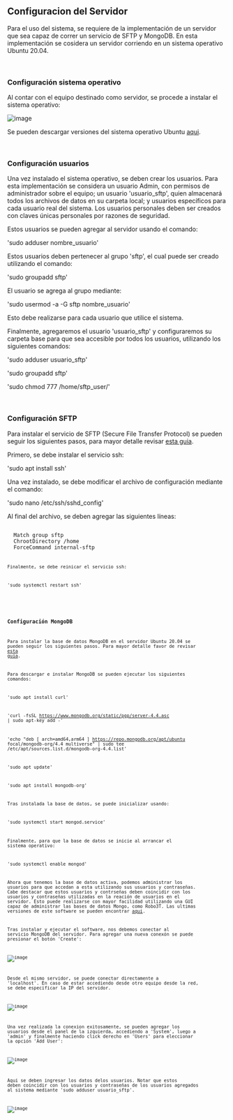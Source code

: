 ## Configuracion del Servidor

Para el uso del sistema, se requiere de la implementación de un servidor que sea capaz de correr un servicio de SFTP y MongoDB. 
En esta implementación se cosidera un servidor corriendo en un sistema operativo Ubuntu 20.04.

<br/>

### Configuración sistema operativo

Al contar con el equipo destinado como servidor, se procede a instalar el sistema operativo:

![image](https://user-images.githubusercontent.com/83187517/176061639-15ef249c-8d3d-4091-b310-304d7ff9b589.png)

Se pueden descargar versiones del sistema operativo Ubuntu [aqui](https://releases.ubuntu.com/).

<br/>

### Configuración usuarios

Una vez instalado el sistema operativo, se deben crear los usuarios. Para esta implementación se considera un usuario Admin, con permisos de administrador sobre el equipo; un usuario 'usuario_sftp', quien almacenará todos los archivos de datos en su carpeta local; y usuarios específicos para cada usuario real del sistema.
Los usuarios personales deben ser creados con claves únicas personales por razones de seguridad. 

Estos usuarios se pueden agregar al servidor usando el comando:

'sudo adduser nombre_usuario'

Estos usuarios deben pertenecer al grupo 'sftp', el cual puede ser creado utilizando el comando:

'sudo groupadd sftp'

El usuario se agrega al grupo mediante:

'sudo usermod -a -G sftp nombre_usuario'

Esto debe realizarse para cada usuario que utilice el sistema.

Finalmente, agregaremos el usuario 'usuario_sftp' y configuraremos su carpeta base para que sea accesible por todos los usuarios, utilizando los siguientes comandos:

'sudo adduser usuario_sftp'

'sudo groupadd sftp'

'sudo chmod 777 /home/sftp_user/'

<br/>

### Configuración SFTP

Para instalar el servicio de SFTP (Secure File Transfer Protocol) se pueden seguir los siguientes pasos, para mayor detalle revisar [esta guia](https://linuxhint.com/setup-sftp-server-ubuntu/).

Primero, se debe instalar el servicio ssh:

'sudo apt install ssh'

Una vez instalado, se debe modificar el archivo de configuración mediante el comando:

'sudo nano /etc/ssh/sshd_config'

Al final del archivo, se deben agregar las siguientes líneas:

<code>
  Match group sftp
  ChrootDirectory /home
  ForceCommand internal-sftp
<code/>

Finalmente, se debe reinicar el servicio ssh:
  
'sudo systemctl restart ssh'

<br/>

### Configuración MongoDB

Para instalar la base de datos MongoDB en el servidor Ubuntu 20.04 se pueden seguir los siguientes pasos. Para mayor detalle favor de revisar [esta guia](https://www.digitalocean.com/community/tutorials/how-to-install-mongodb-on-ubuntu-20-04-es).

Para descargar e instalar MongoDB se pueden ejecutar los siguientes comandos:

'sudo apt install curl'
  
'curl -fsSL https://www.mongodb.org/static/pgp/server-4.4.asc | sudo apt-key add -'

'echo "deb [ arch=amd64,arm64 ] https://repo.mongodb.org/apt/ubuntu focal/mongodb-org/4.4 multiverse" | sudo tee /etc/apt/sources.list.d/mongodb-org-4.4.list'

'sudo apt update'

'sudo apt install mongodb-org'

Tras instalada la base de datos, se puede inicializar usando:

'sudo systemctl start mongod.service'

Finalmente, para que la base de datos se inicie al arrancar el sistema operativo:

'sudo systemctl enable mongod'
  
Ahora que tenemos la base de datos activa, podemos administrar los usuarios para que accedan a esta utilizando sus usuarios y contraseñas. Cabe destacar que estos usuarios y contrseñas deben coincidir con los usuarios y contraseñas utilizadas en la reación de usuarios en el servidor.
Esto puede realizarse con mayor facilidad utilizando una GUI capaz de administrar las bases de datos Mongo, como Robo3T. Las ultimas versiones de este software se pueden encontrar [aqui](https://github.com/Studio3T/robomongo/releases).

Tras instalar y ejecutar el software, nos debemos conectar al servicio MongoDB del servidor. Para agregar una nueva conexón se puede presionar el botón 'Create':
  
![image](https://user-images.githubusercontent.com/83187517/176067090-bc91775c-28bb-41a2-945f-85b8d5a24ceb.png)

Desde el mismo servidor, se puede conectar directamente a 'localhost'. En caso de estar accediendo desde otro equipo desde la red, se debe especificar la IP del servidor.

![image](https://user-images.githubusercontent.com/83187517/176067303-f963b31c-ef81-4e54-b204-b543f44c83b7.png)

Una vez realizada la conexion exitosamente, se pueden agregar los usuarios desde el panel de la izquierda, accediendo a 'System', luego a 'admin' y finalmente haciendo click derecho en 'Users' para eleccionar la opción 'Add User':
  
![image](https://user-images.githubusercontent.com/83187517/176068269-e6986a09-5be3-4445-8e11-923afc9bd15a.png)

Aqui se deben ingresar los datos delos usuarios. Notar que estos deben coincidir con los usuarios y contraseñas de los usuarios agregados al sistema mediante 'sudo adduser usuario_sftp'.

![image](https://user-images.githubusercontent.com/83187517/176068593-6cdad4ff-7d13-4206-acf6-3f890b2e9b39.png)


  
  
